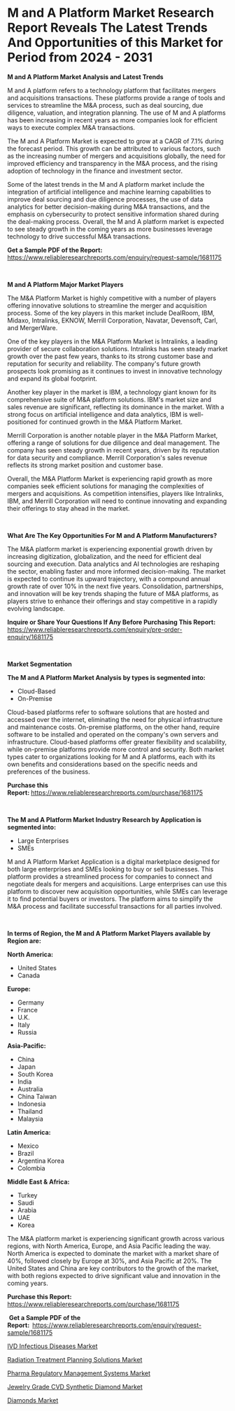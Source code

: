 <p><h1>M and A Platform Market Research Report Reveals The Latest Trends And Opportunities of this Market for Period from 2024 - 2031</h1></p><p><strong>M and A Platform Market Analysis and Latest Trends</strong></p>
<p><p>M and A platform refers to a technology platform that facilitates mergers and acquisitions transactions. These platforms provide a range of tools and services to streamline the M&A process, such as deal sourcing, due diligence, valuation, and integration planning. The use of M and A platforms has been increasing in recent years as more companies look for efficient ways to execute complex M&A transactions.</p><p>The M and A Platform Market is expected to grow at a CAGR of 7.1% during the forecast period. This growth can be attributed to various factors, such as the increasing number of mergers and acquisitions globally, the need for improved efficiency and transparency in the M&A process, and the rising adoption of technology in the finance and investment sector.</p><p>Some of the latest trends in the M and A platform market include the integration of artificial intelligence and machine learning capabilities to improve deal sourcing and due diligence processes, the use of data analytics for better decision-making during M&A transactions, and the emphasis on cybersecurity to protect sensitive information shared during the deal-making process. Overall, the M and A platform market is expected to see steady growth in the coming years as more businesses leverage technology to drive successful M&A transactions.</p></p>
<p><strong>Get a Sample PDF of the Report:&nbsp;</strong> <a href="https://www.reliableresearchreports.com/enquiry/request-sample/1681175">https://www.reliableresearchreports.com/enquiry/request-sample/1681175</a></p>
<p>&nbsp;</p>
<p><strong>M and A Platform Major Market Players</strong></p>
<p><p>The M&A Platform Market is highly competitive with a number of players offering innovative solutions to streamline the merger and acquisition process. Some of the key players in this market include DealRoom, IBM, Midaxo, Intralinks, EKNOW, Merrill Corporation, Navatar, Devensoft, Carl, and MergerWare.</p><p>One of the key players in the M&A Platform Market is Intralinks, a leading provider of secure collaboration solutions. Intralinks has seen steady market growth over the past few years, thanks to its strong customer base and reputation for security and reliability. The company's future growth prospects look promising as it continues to invest in innovative technology and expand its global footprint.</p><p>Another key player in the market is IBM, a technology giant known for its comprehensive suite of M&A platform solutions. IBM's market size and sales revenue are significant, reflecting its dominance in the market. With a strong focus on artificial intelligence and data analytics, IBM is well-positioned for continued growth in the M&A Platform Market.</p><p>Merrill Corporation is another notable player in the M&A Platform Market, offering a range of solutions for due diligence and deal management. The company has seen steady growth in recent years, driven by its reputation for data security and compliance. Merrill Corporation's sales revenue reflects its strong market position and customer base.</p><p>Overall, the M&A Platform Market is experiencing rapid growth as more companies seek efficient solutions for managing the complexities of mergers and acquisitions. As competition intensifies, players like Intralinks, IBM, and Merrill Corporation will need to continue innovating and expanding their offerings to stay ahead in the market.</p></p>
<p>&nbsp;</p>
<p><strong>What Are The Key Opportunities For M and A Platform Manufacturers?</strong></p>
<p><p>The M&A platform market is experiencing exponential growth driven by increasing digitization, globalization, and the need for efficient deal sourcing and execution. Data analytics and AI technologies are reshaping the sector, enabling faster and more informed decision-making. The market is expected to continue its upward trajectory, with a compound annual growth rate of over 10% in the next five years. Consolidation, partnerships, and innovation will be key trends shaping the future of M&A platforms, as players strive to enhance their offerings and stay competitive in a rapidly evolving landscape.</p></p>
<p><strong>Inquire or Share Your Questions If Any Before Purchasing This Report:</strong> <a href="https://www.reliableresearchreports.com/enquiry/pre-order-enquiry/1681175">https://www.reliableresearchreports.com/enquiry/pre-order-enquiry/1681175</a></p>
<p>&nbsp;</p>
<p><strong>Market Segmentation</strong></p>
<p><strong>The M and A Platform Market Analysis by types is segmented into:</strong></p>
<p><ul><li>Cloud-Based</li><li>On-Premise</li></ul></p>
<p><p>Cloud-based platforms refer to software solutions that are hosted and accessed over the internet, eliminating the need for physical infrastructure and maintenance costs. On-premise platforms, on the other hand, require software to be installed and operated on the company's own servers and infrastructure. Cloud-based platforms offer greater flexibility and scalability, while on-premise platforms provide more control and security. Both market types cater to organizations looking for M and A platforms, each with its own benefits and considerations based on the specific needs and preferences of the business.</p></p>
<p><strong>Purchase this Report:&nbsp;</strong><a href="https://www.reliableresearchreports.com/purchase/1681175">https://www.reliableresearchreports.com/purchase/1681175</a></p>
<p>&nbsp;</p>
<p><strong>The M and A Platform Market Industry Research by Application is segmented into:</strong></p>
<p><ul><li>Large Enterprises</li><li>SMEs</li></ul></p>
<p><p>M and A Platform Market Application is a digital marketplace designed for both large enterprises and SMEs looking to buy or sell businesses. This platform provides a streamlined process for companies to connect and negotiate deals for mergers and acquisitions. Large enterprises can use this platform to discover new acquisition opportunities, while SMEs can leverage it to find potential buyers or investors. The platform aims to simplify the M&A process and facilitate successful transactions for all parties involved.</p></p>
<p>&nbsp;</p>
<p><strong>In terms of Region, the M and A Platform Market Players available by Region are:</strong></p>
<p>
    <p> <strong> North America: </strong>
        <ul>
            <li>United States</li>
            <li>Canada</li>
        </ul>
        </p> 
    <p> <strong> Europe: </strong>
        <ul>
            <li>Germany</li>
            <li>France</li>
            <li>U.K.</li>
            <li>Italy</li>
            <li>Russia</li>
        </ul>
        </p> 
    <p> <strong> Asia-Pacific: </strong>
        <ul>
            <li>China</li>
            <li>Japan</li>
            <li>South Korea</li>
            <li>India</li>
            <li>Australia</li>
            <li>China Taiwan</li>
            <li>Indonesia</li>
            <li>Thailand</li>
            <li>Malaysia</li>
        </ul>
        </p> 
    <p> <strong> Latin America: </strong>
        <ul>
            <li>Mexico</li>
            <li>Brazil</li>
            <li>Argentina Korea</li>
            <li>Colombia</li>
        </ul>
        </p> 
    <p> <strong> Middle East & Africa: </strong>
        <ul>
            <li>Turkey</li>
            <li>Saudi</li>
            <li>Arabia</li>
            <li>UAE</li>
            <li>Korea</li>
        </ul>
    </p>
    </p>
<p><p>The M&A platform market is experiencing significant growth across various regions, with North America, Europe, and Asia Pacific leading the way. North America is expected to dominate the market with a market share of 40%, followed closely by Europe at 30%, and Asia Pacific at 20%. The United States and China are key contributors to the growth of the market, with both regions expected to drive significant value and innovation in the coming years.</p></p>
<p><strong>Purchase this Report: </strong><a href="https://www.reliableresearchreports.com/purchase/1681175">https://www.reliableresearchreports.com/purchase/1681175</a></p>
<p>&nbsp;<strong>Get a Sample PDF of the Report:&nbsp;&nbsp;</strong><a href="https://www.reliableresearchreports.com/enquiry/request-sample/1681175">https://www.reliableresearchreports.com/enquiry/request-sample/1681175</a></p>
<p><strong></strong></p>
<p><p><a href="https://medium.com/p/a47e41763d24/edit">IVD Infectious Diseases Market</a></p><p><a href="https://medium.com/p/180a3edfd34e/edit">Radiation Treatment Planning Solutions Market</a></p><p><a href="https://medium.com/p/7368f0f21755/edit">Pharma Regulatory Management Systems Market</a></p><p><a href="https://github.com/Paul14Anderson63/Market-Research-Report-List-2/blob/main/jewelry-grade-cvd-synthetic-diamond-market.md">Jewelry Grade CVD Synthetic Diamond Market</a></p><p><a href="https://github.com/guneycigdem35/Market-Research-Report-List-2/blob/main/diamonds-market.md">Diamonds Market</a></p></p>